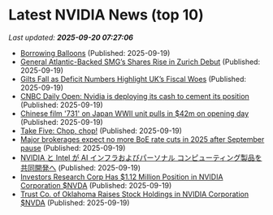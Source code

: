 # Latest NVIDIA News (top 10)
_Last updated: **2025-09-20 07:27:06**_

- [Borrowing Balloons](https://biztoc.com/x/d2aec39e94217f43) (Published: 2025-09-19)
- [General Atlantic-Backed SMG’s Shares Rise in Zurich Debut](https://biztoc.com/x/8732f6413a7042a7) (Published: 2025-09-19)
- [Gilts Fall as Deficit Numbers Highlight UK’s Fiscal Woes](https://biztoc.com/x/0023f0158ab910e2) (Published: 2025-09-19)
- [CNBC Daily Open: Nvidia is deploying its cash to cement its position](https://biztoc.com/x/37fc4b81ec061f89) (Published: 2025-09-19)
- [Chinese film '731' on Japan WWII unit pulls in $42m on opening day](https://biztoc.com/x/1b90bba6487a0245) (Published: 2025-09-19)
- [Take Five: Chop, chop!](https://biztoc.com/x/a6b0f321aa85ca92) (Published: 2025-09-19)
- [Major brokerages expect no more BoE rate cuts in 2025 after September pause](https://biztoc.com/x/907a6872730b89ae) (Published: 2025-09-19)
- [NVIDIA と Intel が AI インフラおよびパーソナル コンピューティング製品を共同開発へ](https://prtimes.jp/main/html/rd/p/000000558.000012662.html) (Published: 2025-09-19)
- [Investors Research Corp Has $1.12 Million Position in NVIDIA Corporation $NVDA](https://www.etfdailynews.com/2025/09/19/investors-research-corp-has-1-12-million-position-in-nvidia-corporation-nvda/) (Published: 2025-09-19)
- [Trust Co. of Oklahoma Raises Stock Holdings in NVIDIA Corporation $NVDA](https://www.etfdailynews.com/2025/09/19/trust-co-of-oklahoma-raises-stock-holdings-in-nvidia-corporation-nvda/) (Published: 2025-09-19)
